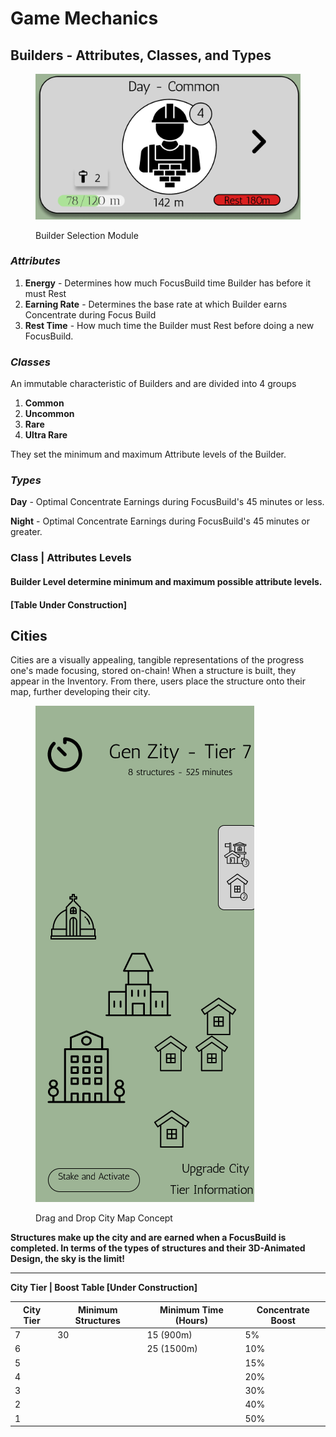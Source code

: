 # Game Mechanics

## Builders - Attributes, Classes, and Types

<figure><img src="../.gitbook/assets/Screen Shot 2022-10-12 at 2.33.28 PM.png" alt=""><figcaption><p>Builder Selection Module</p></figcaption></figure>

### _Attributes_

1. **Energy** - Determines how much FocusBuild time Builder has before it must Rest&#x20;
2. **Earning Rate** - Determines the base rate at which Builder earns Concentrate during Focus Build
3. **Rest Time** - How much time the Builder must Rest before doing a new FocusBuild.

### _Classes_

An immutable characteristic of Builders and are divided into 4 groups&#x20;

1. **Common**
2. **Uncommon**
3. **Rare**&#x20;
4. **Ultra Rare**

They set the minimum and maximum Attribute levels of the Builder.

### _Types_

**Day** - Optimal Concentrate Earnings during FocusBuild's 45 minutes or less.

**Night** - Optimal Concentrate Earnings during FocusBuild's 45 minutes or greater.

### **Class | Attributes Levels** &#x20;

#### **Builder Level determine minimum and maximum possible attribute levels.**&#x20;

#### **\[Table Under Construction]**

## Cities

Cities are a visually appealing, tangible representations of the progress one's made focusing, stored on-chain! When a structure is built, they appear in the Inventory. From there, users place the structure onto their map, further developing their city.&#x20;

<figure><img src="../.gitbook/assets/Screen Shot 2022-10-12 at 2.34.43 PM.png" alt=""><figcaption><p>Drag and Drop City Map Concept</p></figcaption></figure>

**Structures make up the city and are earned when a FocusBuild is completed. In terms of the types of structures and their 3D-Animated Design, the sky is the limit!**

****

**City Tier | Boost Table \[Under Construction]**

| City Tier | Minimum Structures | Minimum Time (Hours) | Concentrate Boost |
| --------- | ------------------ | -------------------- | ----------------- |
| 7         | 30                 | 15 (900m)            | 5%                |
| 6         |                    | 25 (1500m)           | 10%               |
| 5         |                    |                      | 15%               |
| 4         |                    |                      | 20%               |
| 3         |                    |                      | 30%               |
| 2         |                    |                      | 40%               |
| 1         |                    |                      | 50%               |
